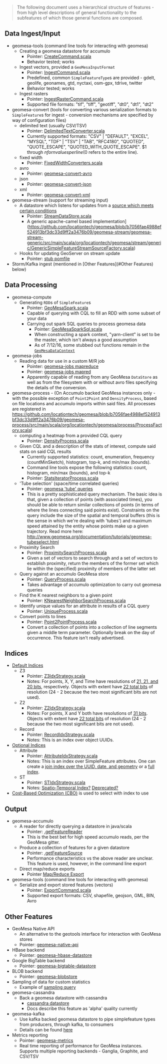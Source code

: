 > The following document uses a hierarchical structure of features - from high level descriptions of general functionality to the subfeatures of which those general functions are composed.


## Data Ingest/Input

- geomesa-tools (command line tools for interacting with geomesa)
  - Creating a geomesa datastore for accumulo
    - Pointer: [CreateCommand.scala](https://github.com/locationtech/geomesa/blob/b7056fae4988ef524913bf3dc33d9ff2a3476b09/geomesa-tools/src/main/scala/org/locationtech/geomesa/tools/accumulo/commands/CreateCommand.scala)
    - Behavior tested; works
  - Ingest vectors, provided a `GeoMesaInputFormat`
    - Pointer: [IngestCommand.scala](https://github.com/locationtech/geomesa/blob/b7056fae4988ef524913bf3dc33d9ff2a3476b09/geomesa-tools/src/main/scala/org/locationtech/geomesa/tools/accumulo/commands/IngestCommand.scala)
    - Predefined, common `SimpleFeatureType`s are provided - gdelt,
      geolife, geonames, gtd, nyctaxi, osm-gpx, tdrive, twitter
    - Behavior tested; works
  - Ingest rasters
    - Pointer: [IngestRasterCommand.scala](https://github.com/locationtech/geomesa/blob/b7056fae4988ef524913bf3dc33d9ff2a3476b09/geomesa-tools/src/main/scala/org/locationtech/geomesa/tools/accumulo/commands/IngestRasterCommand.scala)
    - Supported file formats: "tif", "tiff", "geotiff", "dt0", "dt1", "dt2"
- geomesa-convert (tools for converting various serialization formats to `SimpleFeature`s for ingest - conversion mechanisms are specified by way of configuration files)
  - delimited text (usually CSV/TSV)
    - Pointer: [DelimitedTextConverter.scala](https://github.com/locationtech/geomesa/blob/b7056fae4988ef524913bf3dc33d9ff2a3476b09/geomesa-convert/geomesa-convert-text/src/main/scala/org/locationtech/geomesa/convert/text/DelimitedTextConverter.scala)
    - Currently supported formats: "CSV" | "DEFAULT", "EXCEL", "MYSQL", "TDF" | "TSV" | "TAB", "RFC4180", "QUOTED", "QUOTE_ESCAPE", "QUOTED_WITH_QUOTE_ESCAPE". $1 through $n for n values per line ($0 refers to the entire line).
  - fixed width
    - Pointer: [FixedWidthConverters.scala](https://github.com/locationtech/geomesa/blob/b7056fae4988ef524913bf3dc33d9ff2a3476b09/geomesa-convert/geomesa-convert-fixedwidth/src/main/scala/org/locationtech/geomesa/convert/fixedwidth/FixedWidthConverters.scala)
  - avro
    - Pointer: [geomesa-convert-avro](https://github.com/locationtech/geomesa/tree/b7056fae4988ef524913bf3dc33d9ff2a3476b09/geomesa-convert/geomesa-convert-avro/src/main/scala/org/locationtech/geomesa/convert/avro)
  - json
    - Pointer: [geomesa-convert-json](https://github.com/locationtech/geomesa/tree/b7056fae4988ef524913bf3dc33d9ff2a3476b09/geomesa-convert/geomesa-convert-json/src/main/scala/org/locationtech/geomesa/convert/json)
  - xml
    - Pointer: [geomesa-convert-xml](https://github.com/locationtech/geomesa/tree/b7056fae4988ef524913bf3dc33d9ff2a3476b09/geomesa-convert/geomesa-convert-xml/src/main/scala/org/locationtech/geomesa/convert/xml)
- geomesa-stream (support for streaming input)
  - A datastore which listens for updates from a [source which meets certain conditions](https://github.com/locationtech/geomesa/blob/7c295d68bad92291e4260273134219dd0f938faf/geomesa-stream/geomesa-stream-api/src/main/scala/org/locationtech/geomesa/stream/SimpleFeatureStreamSource.scala)
    - Pointer: [StreamDataStore.scala](https://github.com/locationtech/geomesa/blob/master/geomesa-stream/geomesa-stream-datastore/src/main/scala/org/locationtech/geomesa/stream/datastore/StreamDataStore.scala)
    - A generic apache-camel based implementation](https://github.com/locationtech/geomesa/blob/b7056fae4988ef524913bf3dc33d9ff2a3476b09/geomesa-stream/geomesa-stream-generic/src/main/scala/org/locationtech/geomesa/stream/generic/GenericSimpleFeatureStreamSourceFactory.scala)
  - Hooks for updating GeoServer on stream update
    - Pointer: [stub pomfile](https://github.com/locationtech/geomesa/tree/b7056fae4988ef524913bf3dc33d9ff2a3476b09/geomesa-gs-plugin/geomesa-stream-gs-plugin)
- Storm/Kafka ingest (mentioned in [Other Features](#Other Features) below)

## Data Processing

- geomesa-compute
  - Generating `RDD`s of `SimpleFeature`s
      - Pointer: [GeoMesaSpark.scala](https://github.com/locationtech/geomesa/blob/b7056fae4988ef524913bf3dc33d9ff2a3476b09/geomesa-compute/src/main/scala/org/locationtech/geomesa/compute/spark/GeoMesaSpark.scala)
      - Capable of querying with CQL to fill an RDD with some subset of your data
    - Carrying out spark SQL queries to process geomesa data
      - Pointer: [GeoMesaSparkSql.scala](https://github.com/locationtech/geomesa/blob/b7056fae4988ef524913bf3dc33d9ff2a3476b09/geomesa-compute/src/main/scala/org/locationtech/geomesa/compute/spark/sql/GeoMesaSparkSql.scala)
      - When constructing a spark context, "yarn-client" is set to be the master, which isn't always a good assumption
      - As of 7/12/16, some stubbed out functions remain in the [`GeoMesaDataContext`](https://github.com/locationtech/geomesa/blob/b7056fae4988ef524913bf3dc33d9ff2a3476b09/geomesa-compute/src/main/scala/org/locationtech/geomesa/compute/spark/sql/GeoMesaDataContext.scala)
- geomesa-jobs
  - Reading data for use in a custom M/R job
      - Pointer: [geomesa-jobs mapreduce](https://github.com/locationtech/geomesa/blob/master/geomesa-jobs/src/main/scala/org/locationtech/geomesa/jobs/mapreduce/)
      - Pointer: [geomesa-jobs mapred](https://github.com/locationtech/geomesa/blob/master/geomesa-jobs/src/main/scala/org/locationtech/geomesa/jobs/mapred/)
      - Apparently capable of reading from any GeoMesa `DataStore` as well as from the filesystem with or without avro files specifying the details of the conversion.
- geomesa-process - (On Accumulo backed GeoMesa instances only - with the possible exception of `Point2Point` and `DensityProcess`, based on file locations and accumulo imports within said files. All processes are registered in https://github.com/locationtech/geomesa/blob/b7056fae4988ef524913bf3dc33d9ff2a3476b09/geomesa-process/src/main/scala/org/locationtech/geomesa/process/ProcessFactory.scala)
  - computing a heatmap from a provided CQL query
    - Pointer: [DensityProcess.scala](https://github.com/locationtech/geomesa/blob/b7056fae4988ef524913bf3dc33d9ff2a3476b09/geomesa-process/src/main/scala/org/locationtech/geomesa/process/DensityProcess.scala)
  - Given CQL and a description of the stats of interest, compute said stats on said CQL results
    - Currently supported statistics: count, enumeration, frequency
      (countMinSketch), histogram, top-k, and min/max (bounds).
    - Command line tools expose the following statistics:
      count, histogram, min/max (bounds), and top-k
    - Pointer: [StatsIteratorProcess.scala](https://github.com/locationtech/geomesa/blob/b7056fae4988ef524913bf3dc33d9ff2a3476b09/geomesa-accumulo/geomesa-accumulo-datastore/src/main/scala/org/locationtech/geomesa/accumulo/process/stats/StatsIteratorProcess.scala)
  - 'Tube selection' (space/time correlated queries)
    - Pointer: [geomesa 'tube' queries](geomesa/geomesa-accumulo/geomesa-accumulo-datastore/src/main/scala/org/locationtech/geomesa/accumulo/process/tube/)
    - This is a pretty sophisticated query mechanism. The basic idea is that, given a collection of points (with associated times), you should be able to return similar collections of points (in terms of where the lines connecting said points exist). Constraints on the query include the size of the spatial and temporal buffers (this is the sense in which we're dealing with 'tubes') and maximum speed attained by the entity whose points make up a given trajectory. Read more here: http://www.geomesa.org/documentation/tutorials/geomesa-tubeselect.html
  - Proximity Search
    - Pointer: [ProximitySearchProcess.scala](https://github.com/locationtech/geomesa/blob/b7056fae4988ef524913bf3dc33d9ff2a3476b09/geomesa-accumulo/geomesa-accumulo-datastore/src/main/scala/org/locationtech/geomesa/accumulo/process/proximity/ProximitySearchProcess.scala)
    - Given a set of vectors to search through and a set of vectors to establish proximity, return the members of the former set which lie within the (specified) proximity of members of the latter set
  - Query against an accumulo GeoMesa store
    - Pointer: [QueryProcess.scala](https://github.com/locationtech/geomesa/blob/b7056fae4988ef524913bf3dc33d9ff2a3476b09/geomesa-accumulo/geomesa-accumulo-datastore/src/main/scala/org/locationtech/geomesa/accumulo/process/query/QueryProcess.scala)
    - Takes advantage of accumulo optimization to carry out geomesa queries
  - Find the K nearest neighbors to a given point
    - Pointer: [KNearestNeighborSearchProcess.scala](https://github.com/locationtech/geomesa/blob/b7056fae4988ef524913bf3dc33d9ff2a3476b09/geomesa-accumulo/geomesa-accumulo-datastore/src/main/scala/org/locationtech/geomesa/accumulo/process/knn/KNearestNeighborSearchProcess.scala)
  - Identify unique values for an attribute in results of a CQL query
    - Pointer: [UniqueProcess.scala](https://github.com/locationtech/geomesa/blob/b7056fae4988ef524913bf3dc33d9ff2a3476b09/geomesa-accumulo/geomesa-accumulo-datastore/src/main/scala/org/locationtech/geomesa/accumulo/process/unique/UniqueProcess.scala)
  - Convert points to lines
    - Pointer: [Point2PointProcess.scala](https://github.com/locationtech/geomesa/blob/b7056fae4988ef524913bf3dc33d9ff2a3476b09/geomesa-process/src/main/scala/org/locationtech/geomesa/process/Point2PointProcess.scala)
    - Convert a collection of points into a collection of line segments given a middle term parameter. Optionally break on the day of occurrence. This feature isn't really advertised.

## Indices ##

- [Default Indices](http://www.geomesa.org/documentation/1.2.3/user/data_management.html#index-structure)
   - Z3
      - Pointer: [Z3IdxStrategy.scala](https://github.com/locationtech/geomesa/blob/bab330add6e21ed2c528101d38236a1ca4088c49/geomesa-accumulo/geomesa-accumulo-datastore/src/main/scala/org/locationtech/geomesa/accumulo/index/Z3IdxStrategy.scala)
      - Notes: For points, X, Y, and Time have resolutions of [21, 21, and 20 bits](https://github.com/locationtech/geomesa/blob/bab330add6e21ed2c528101d38236a1ca4088c49/geomesa-z3/src/main/scala/org/locationtech/geomesa/curve/Z3SFC.scala#L17-L19), respectively.  Objects with extent have [22 total bits](https://github.com/locationtech/geomesa/blob/bab330add6e21ed2c528101d38236a1ca4088c49/geomesa-accumulo/geomesa-accumulo-datastore/src/main/scala/org/locationtech/geomesa/accumulo/data/tables/Z3Table.scala#L45-L52) of resolution (24 - 2 because the two most significant bits are not used).
   - Z2
      - Pointer: [Z2IdxStrategy.scala](https://github.com/locationtech/geomesa/blob/bab330add6e21ed2c528101d38236a1ca4088c49/geomesa-accumulo/geomesa-accumulo-datastore/src/main/scala/org/locationtech/geomesa/accumulo/index/Z2IdxStrategy.scala)
      - Notes: For points, X and Y both have resolutions of [31 bits](https://github.com/locationtech/geomesa/blob/bab330add6e21ed2c528101d38236a1ca4088c49/geomesa-z3/src/main/scala/org/locationtech/geomesa/curve/Z2SFC.scala#L16-L17).  Objects with extent have [22 total bits](https://github.com/locationtech/geomesa/blob/bab330add6e21ed2c528101d38236a1ca4088c49/geomesa-accumulo/geomesa-accumulo-datastore/src/main/scala/org/locationtech/geomesa/accumulo/data/tables/Z2Table.scala#L38-L43) of resolution (24 - 2 because the two most significant bits are not used).
   - Record
      - Pointer: [RecordIdxStrategy.scala](https://github.com/locationtech/geomesa/blob/bab330add6e21ed2c528101d38236a1ca4088c49/geomesa-accumulo/geomesa-accumulo-datastore/src/main/scala/org/locationtech/geomesa/accumulo/index/RecordIdxStrategy.scala)
      - Notes: This is an index over object UUIDs.
- [Optional Indices](http://www.geomesa.org/documentation/1.2.3/user/data_management.html#index-structure)
   - Attribute
      - Pointer: [AttributeIdxStrategy.scala](https://github.com/locationtech/geomesa/blob/bab330add6e21ed2c528101d38236a1ca4088c49/geomesa-accumulo/geomesa-accumulo-datastore/src/main/scala/org/locationtech/geomesa/accumulo/index/AttributeIdxStrategy.scala)
      - Notes: This is an index over SimpleFeature attributes.  One can create a [join index over the UUID, date, and geometry](http://www.geomesa.org/documentation/1.2.3/user/data_management.html#join-indices) or a [full index](http://www.geomesa.org/documentation/1.2.3/user/data_management.html#full-indices).
   - ST
      - Pointer: [STIdxStrategy.scala](https://github.com/locationtech/geomesa/blob/bab330add6e21ed2c528101d38236a1ca4088c49/geomesa-accumulo/geomesa-accumulo-datastore/src/main/scala/org/locationtech/geomesa/accumulo/index/STIdxStrategy.scala)
      - Notes: [Spatio-Temporal Index?](https://github.com/locationtech/geomesa/blob/bab330add6e21ed2c528101d38236a1ca4088c49/geomesa-accumulo/geomesa-accumulo-datastore/src/main/scala/org/locationtech/geomesa/accumulo/index/STIdxStrategy.scala#L84) [Deprecated?](https://github.com/locationtech/geomesa/blob/bab330add6e21ed2c528101d38236a1ca4088c49/geomesa-accumulo/geomesa-accumulo-datastore/src/main/scala/org/locationtech/geomesa/accumulo/index/STIdxStrategy.scala#L34)
- [Cost-Based Optimization (CBO)](https://github.com/locationtech/geomesa/blob/bab330add6e21ed2c528101d38236a1ca4088c49/geomesa-accumulo/geomesa-accumulo-datastore/src/main/scala/org/locationtech/geomesa/accumulo/index/QueryStrategyDecider.scala#L34-L52) is used to select with index to use

## Output
- geomesa-accumulo
  - A reader for directly querying a datastore in java/scala
    - Pointer: [<DataStore>.getFeatureReader](https://github.com/locationtech/geomesa/blob/99d2bcf47a2363f58e05abf7f3c39ef214551ed2/geomesa-accumulo/geomesa-accumulo-datastore/src/main/scala/org/locationtech/geomesa/accumulo/data/AccumuloDataStore.scala#L354)
    - This is the best bet for high speed accumulo reads, per the GeoMesa gitter.
  - Produce a collection of features for a given datastore
    - Pointer: [<DataStore>.getFeatureSource](https://github.com/locationtech/geomesa/blob/99d2bcf47a2363f58e05abf7f3c39ef214551ed2/geomesa-accumulo/geomesa-accumulo-datastore/src/main/scala/org/locationtech/geomesa/accumulo/data/AccumuloDataStore.scala#L329)
    - Performance characteristics vs the above reader are unclear. This feature is used, however, in the command line export
  - Direct map/reduce exports
    - Pointer [Map/Reduce
      Export](https://github.com/locationtech/geomesa/blob/master/geomesa-jobs/src/main/scala/org/locationtech/geomesa/jobs/mapreduce/GeoMesaOutputFormat.scala)
- geomesa-tools (command line tools for interacting with geomesa)
  - Serialize and export stored features (vectors)
    - Pointer: [ExportCommand.scala](https://github.com/locationtech/geomesa/blob/b7056fae4988ef524913bf3dc33d9ff2a3476b09/geomesa-tools/src/main/scala/org/locationtech/geomesa/tools/accumulo/commands/ExportCommand.scala)
    - Supported export formats: CSV, shapefile, geojson, GML, BIN, Avro

## Other Features

- GeoMesa Native API
  - An alternative to the geotools interface for interaction with
    GeoMesa stores
  - Pointer:
    [geomesa-native-api](https://github.com/locationtech/geomesa/tree/c582d8924331d507e5f4983c32eaf09a31d2d6ea/geomesa-native-api)
- HBase backend
  - Pointer:
    [geomesa-hbase-datastore](https://github.com/locationtech/geomesa/tree/612cb2e9617e41d2a40681b1ad2b2d0a7cc9cb0a/geomesa-hbase/geomesa-hbase-datastore)
- Google BigTable backend
  - Pointer: [geomesa-bigtable-datastore](https://github.com/locationtech/geomesa/blob/612cb2e9617e41d2a40681b1ad2b2d0a7cc9cb0a/geomesa-hbase/geomesa-bigtable-datastore/pom.xml)
- BLOB backend
  - Pointer:
    [geomesa-blobstore](https://github.com/locationtech/geomesa/tree/c582d8924331d507e5f4983c32eaf09a31d2d6ea/geomesa-blobstore)
- Sampling of data for custom statistics
  - Example of [sampling
    query](https://github.com/locationtech/geomesa/blob/master/geomesa-accumulo/geomesa-accumulo-datastore/src/test/scala/org/locationtech/geomesa/accumulo/index/Z3IdxStrategyTest.scala#L301)
- geomesa-cassandra
  - Back a geomesa datastore with cassandra
    - [cassandra datastore](https://github.com/locationtech/geomesa/tree/b7056fae4988ef524913bf3dc33d9ff2a3476b09/geomesa-cassandra/geomesa-cassandra-datastore/src/main/scala/org/locationtech/geomesa/cassandra/data)
    - Docs describe this feature as 'alpha' quality currently
- geomesa-kafka
  - Use kafka backed geomesa datastore to pipe simplefeature types from producers, through kafka, to consumers
  - Details can be found [here](https://github.com/locationtech/geomesa/blob/b7056fae4988ef524913bf3dc33d9ff2a3476b09/docs/user/kafka_datastore.rst)
- Metrics reporting
  - Pointer: [geomesa-metrics](https://github.com/locationtech/geomesa/tree/b7056fae4988ef524913bf3dc33d9ff2a3476b09/geomesa-metrics/src/main/scala/org/locationtech/geomesa/metrics)
  - Real time reporting of performance for GeoMesa instances. Supports multiple reporting backends - Ganglia, Graphite, and CSV/TSV
